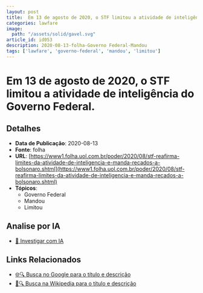 ```yaml
---
layout: post
title:  Em 13 de agosto de 2020, o STF limitou a atividade de inteligência do Governo Federal.
categories: lawfare
image: 
  path: "/assets/solid/gavel.svg"
article_id: id053
description: 2020-08-13-folha-Governo Federal-Mandou
tags: ['lawfare', 'governo-federal', 'mandou', 'limitou']
---
```


# Em 13 de agosto de 2020, o STF limitou a atividade de inteligência do Governo Federal.

## Detalhes
- **Data de Publicação**: 2020-08-13
- **Fonte**: folha
- **URL**: [https://www1.folha.uol.com.br/poder/2020/08/stf-reafirma-limites-da-atividade-de-inteligencia-e-manda-recados-a-bolsonaro.shtml](https://www1.folha.uol.com.br/poder/2020/08/stf-reafirma-limites-da-atividade-de-inteligencia-e-manda-recados-a-bolsonaro.shtml)
- **Tópicos**:
  - Governo Federal
  - Mandou
  - Limitou

## Analise por IA
- [🤖 Investigar com IA](https://www.perplexity.ai/search?q=%22not%C3%ADcia%20artigo%20Brasil%22%20Em%2013%20de%20agosto%20de%202020%2C%20o%20STF%20limitou%20a%20atividade%20de%20intelig%C3%AAncia%20do%20Governo%20Federal.%20folha%202020-08-13)

## Links Relacionados
- [🌐🔍 Busca no Google para o título e descrição](https://www.google.com/search?q=%22not%C3%ADcia%20artigo%20Brasil%22%20Em%2013%20de%20agosto%20de%202020%2C%20o%20STF%20limitou%20a%20atividade%20de%20intelig%C3%AAncia%20do%20Governo%20Federal.%20folha%202020-08-13)
- [📖🔍 Busca na Wikipedia para o título e descrição](https://pt.wikipedia.org/w/index.php?search=%22not%C3%ADcia%20artigo%20Brasil%22%20Em%2013%20de%20agosto%20de%202020%2C%20o%20STF%20limitou%20a%20atividade%20de%20intelig%C3%AAncia%20do%20Governo%20Federal.%20folha%202020-08-13)

